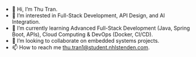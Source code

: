 - 👋 Hi, I’m Thu Tran.
- 👀 I’m interested in Full-Stack Development, API Design, and AI Integration.
- 🌱 I’m currently learning Advanced Full-Stack Development (Java, Spring Boot, APIs), Cloud Computing & DevOps (Docker, CI/CD).
- 💞️ I’m looking to collaborate on embedded systems projects.
- 📫 How to reach me thu.tran1@student.nhlstenden.com.

<!---
traanf-thuw/traanf-thuw is a ✨ special ✨ repository because its `README.md` (this file) appears on your GitHub profile.
You can click the Preview link to take a look at your changes.
--->
